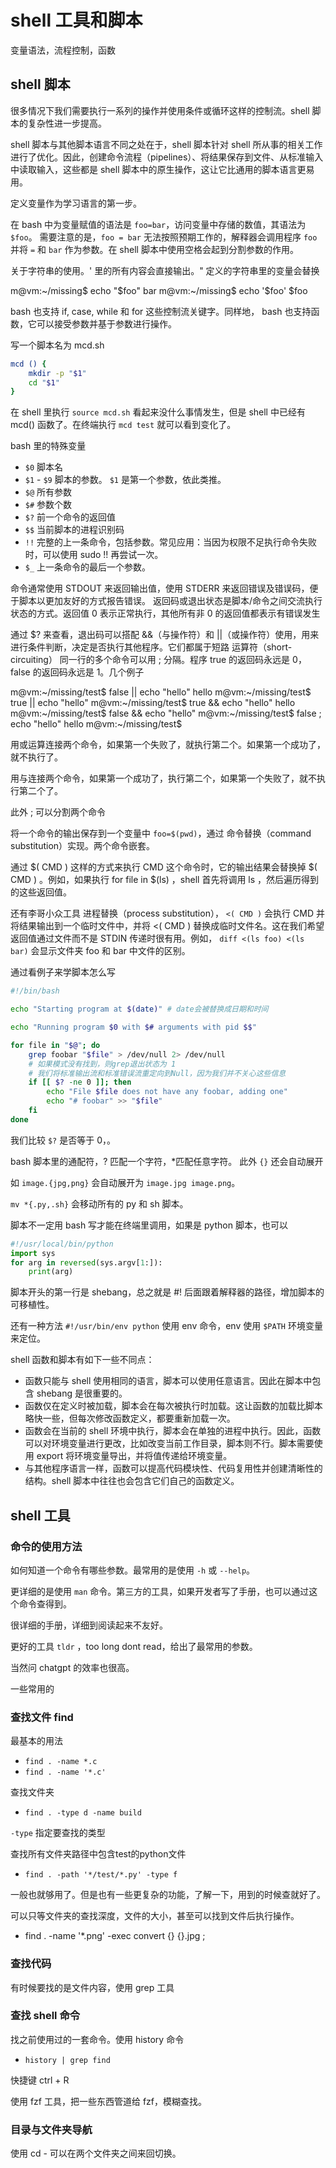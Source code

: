 # shell 工具和脚本



变量语法，流程控制，函数

## shell 脚本

很多情况下我们需要执行一系列的操作并使用条件或循环这样的控制流。shell 脚本的复杂性进一步提高。

shell 脚本与其他脚本语言不同之处在于，shell 脚本针对 shell 所从事的相关工作进行了优化。因此，创建命令流程（pipelines）、将结果保存到文件、从标准输入中读取输入，这些都是 shell 脚本中的原生操作，这让它比通用的脚本语言更易用。

定义变量作为学习语言的第一步。

在 bash 中为变量赋值的语法是 `foo=bar`，访问变量中存储的数值，其语法为 `$foo`。 需要注意的是，`foo = bar` 无法按照预期工作的，解释器会调用程序 `foo` 并将 `=` 和 `bar` 作为参数。在 shell 脚本中使用空格会起到分割参数的作用。

关于字符串的使用。' 里的所有内容会直接输出。" 定义的字符串里的变量会替换

m@vm:~/missing$ echo "$foo"
bar
m@vm:~/missing$ echo '$foo'
$foo

bash 也支持 if, case, while 和 for 这些控制流关键字。同样地， bash 也支持函数，它可以接受参数并基于参数进行操作。

写一个脚本名为 mcd.sh
```bash
mcd () {
    mkdir -p "$1"
    cd "$1"
}
```
在 shell 里执行 `source mcd.sh` 看起来没什么事情发生，但是 shell 中已经有 mcd() 函数了。在终端执行 `mcd test` 就可以看到变化了。

bash 里的特殊变量
- `$0` 脚本名
- `$1` - `$9` 脚本的参数。 `$1` 是第一个参数，依此类推。
- `$@` 所有参数
- `$#` 参数个数
- `$?` 前一个命令的返回值
- `$$` 当前脚本的进程识别码
- `!!` 完整的上一条命令，包括参数。常见应用：当因为权限不足执行命令失败时，可以使用 sudo !! 再尝试一次。
- `$_` 上一条命令的最后一个参数。


命令通常使用 STDOUT 来返回输出值，使用 STDERR 来返回错误及错误码，便于脚本以更加友好的方式报告错误。 返回码或退出状态是脚本/命令之间交流执行状态的方式。返回值 0 表示正常执行，其他所有非 0 的返回值都表示有错误发生

通过 $? 来查看，退出码可以搭配 &&（与操作符）和 ||（或操作符）使用，用来进行条件判断，决定是否执行其他程序。它们都属于短路 运算符（short-circuiting） 同一行的多个命令可以用 ; 分隔。程序 true 的返回码永远是 0，false 的返回码永远是 1。几个例子

m@vm:~/missing/test$ false || echo "hello"
hello
m@vm:~/missing/test$ true || echo "hello"
m@vm:~/missing/test$ true && echo "hello"
hello
m@vm:~/missing/test$ false && echo "hello"
m@vm:~/missing/test$ false ; echo "hello"
hello
m@vm:~/missing/test$

用或运算连接两个命令，如果第一个失败了，就执行第二个。如果第一个成功了，就不执行了。

用与连接两个命令，如果第一个成功了，执行第二个，如果第一个失败了，就不执行第二个了。

此外 ; 可以分割两个命令

将一个命令的输出保存到一个变量中 `foo=$(pwd)`，通过 命令替换（command substitution）实现。两个命令嵌套。

通过 $( CMD ) 这样的方式来执行 CMD 这个命令时，它的输出结果会替换掉 $( CMD ) 。例如，如果执行 for file in $(ls) ，shell 首先将调用 ls ，然后遍历得到的这些返回值。

还有李哥小众工具 进程替换（process substitution）， `<( CMD )` 会执行 CMD 并将结果输出到一个临时文件中，并将 <( CMD ) 替换成临时文件名。这在我们希望返回值通过文件而不是 STDIN 传递时很有用。例如， `diff <(ls foo) <(ls bar)` 会显示文件夹 foo 和 bar 中文件的区别。


通过看例子来学脚本怎么写
```bash
#!/bin/bash

echo "Starting program at $(date)" # date会被替换成日期和时间

echo "Running program $0 with $# arguments with pid $$"

for file in "$@"; do
    grep foobar "$file" > /dev/null 2> /dev/null
    # 如果模式没有找到，则grep退出状态为 1
    # 我们将标准输出流和标准错误流重定向到Null，因为我们并不关心这些信息
    if [[ $? -ne 0 ]]; then
        echo "File $file does not have any foobar, adding one"
        echo "# foobar" >> "$file"
    fi
done
```
我们比较 `$?` 是否等于 0，。

bash 脚本里的通配符，? 匹配一个字符，*匹配任意字符。 此外 `{}` 还会自动展开

如 `image.{jpg,png}` 会自动展开为 `image.jpg image.png`。

`mv *{.py,.sh}` 会移动所有的 py 和 sh 脚本。

脚本不一定用 bash 写才能在终端里调用，如果是 python 脚本，也可以

```py
#!/usr/local/bin/python
import sys
for arg in reversed(sys.argv[1:]):
    print(arg)
```

脚本开头的第一行是 shebang，总之就是 #! 后面跟着解释器的路径，增加脚本的可移植性。

还有一种方法 `#!/usr/bin/env python` 使用 env 命令，env 使用 `$PATH` 环境变量来定位。

shell 函数和脚本有如下一些不同点：
- 函数只能与 shell 使用相同的语言，脚本可以使用任意语言。因此在脚本中包含 shebang 是很重要的。
- 函数仅在定义时被加载，脚本会在每次被执行时加载。这让函数的加载比脚本略快一些，但每次修改函数定义，都要重新加载一次。
- 函数会在当前的 shell 环境中执行，脚本会在单独的进程中执行。因此，函数可以对环境变量进行更改，比如改变当前工作目录，脚本则不行。脚本需要使用 export 将环境变量导出，并将值传递给环境变量。
- 与其他程序语言一样，函数可以提高代码模块性、代码复用性并创建清晰性的结构。shell 脚本中往往也会包含它们自己的函数定义。

## shell 工具

### 命令的使用方法

如何知道一个命令有哪些参数。最常用的是使用 `-h` 或 `--help`。

更详细的是使用 `man` 命令。第三方的工具，如果开发者写了手册，也可以通过这个命令查得到。

很详细的手册，详细到阅读起来不友好。

更好的工具 `tldr` ，too long dont read，给出了最常用的参数。

当然问 chatgpt 的效率也很高。

一些常用的

### 查找文件 find

最基本的用法

- `find . -name *.c`
- `find . -name '*.c'`

查找文件夹 

- `find . -type d -name build`

`-type` 指定要查找的类型

查找所有文件夹路径中包含test的python文件
- `find . -path '*/test/*.py' -type f`

一般也就够用了。但是也有一些更复杂的功能，了解一下，用到的时候查就好了。

可以只等文件夹的查找深度，文件的大小，甚至可以找到文件后执行操作。

- find . -name '*.png' -exec convert {} {}.jpg \;

### 查找代码

有时候要找的是文件内容，使用 grep 工具

### 查找 shell 命令

找之前使用过的一套命令。使用 history 命令

- `history | grep find`

快捷键 ctrl + R

使用 fzf 工具，把一些东西管道给 fzf，模糊查找。

### 目录与文件夹导航

使用 cd - 可以在两个文件夹之间来回切换。




